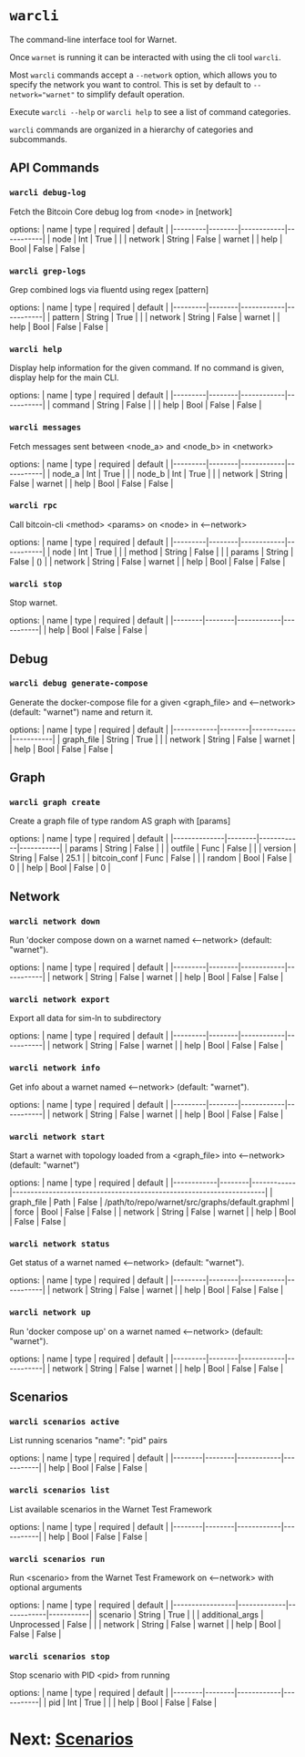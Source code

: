 # `warcli`

The command-line interface tool for Warnet.

Once `warnet` is running it can be interacted with using the cli tool `warcli`.

Most `warcli` commands accept a `--network` option, which allows you to specify
the network you want to control. This is set by default to `--network="warnet"`
to simplify default operation.

Execute `warcli --help` or `warcli help` to see a list of command categories.

`warcli` commands are organized in a hierarchy of categories and subcommands.

## API Commands

### `warcli debug-log`
Fetch the Bitcoin Core debug log from \<node> in [network]

options:
| name    | type   | required   | default   |
|---------|--------|------------|-----------|
| node    | Int    | True       |           |
| network | String | False      | warnet    |
| help    | Bool   | False      | False     |

### `warcli grep-logs`
Grep combined logs via fluentd using regex [pattern]

options:
| name    | type   | required   | default   |
|---------|--------|------------|-----------|
| pattern | String | True       |           |
| network | String | False      | warnet    |
| help    | Bool   | False      | False     |

### `warcli help`
Display help information for the given command.
    If no command is given, display help for the main CLI.

options:
| name    | type   | required   | default   |
|---------|--------|------------|-----------|
| command | String | False      |           |
| help    | Bool   | False      | False     |

### `warcli messages`
Fetch messages sent between \<node_a> and \<node_b> in \<network>

options:
| name    | type   | required   | default   |
|---------|--------|------------|-----------|
| node_a  | Int    | True       |           |
| node_b  | Int    | True       |           |
| network | String | False      | warnet    |
| help    | Bool   | False      | False     |

### `warcli rpc`
Call bitcoin-cli \<method> \<params> on \<node> in \<--network>

options:
| name    | type   | required   | default   |
|---------|--------|------------|-----------|
| node    | Int    | True       |           |
| method  | String | False      |           |
| params  | String | False      | ()        |
| network | String | False      | warnet    |
| help    | Bool   | False      | False     |

### `warcli stop`
Stop warnet.

options:
| name   | type   | required   | default   |
|--------|--------|------------|-----------|
| help   | Bool   | False      | False     |

## Debug

### `warcli debug generate-compose`
Generate the docker-compose file for a given \<graph_file> and \<--network> (default: "warnet") name and return it.

options:
| name       | type   | required   | default   |
|------------|--------|------------|-----------|
| graph_file | String | True       |           |
| network    | String | False      | warnet    |
| help       | Bool   | False      | False     |

## Graph

### `warcli graph create`
Create a graph file of type random AS graph with [params]

options:
| name         | type   | required   |   default |
|--------------|--------|------------|-----------|
| params       | String | False      |           |
| outfile      | Func   | False      |           |
| version      | String | False      |      25.1 |
| bitcoin_conf | Func   | False      |           |
| random       | Bool   | False      |       0   |
| help         | Bool   | False      |       0   |

## Network

### `warcli network down`
Run 'docker compose down on a warnet named \<--network> (default: "warnet").

options:
| name    | type   | required   | default   |
|---------|--------|------------|-----------|
| network | String | False      | warnet    |
| help    | Bool   | False      | False     |

### `warcli network export`
Export all data for sim-ln to subdirectory

options:
| name    | type   | required   | default   |
|---------|--------|------------|-----------|
| network | String | False      | warnet    |
| help    | Bool   | False      | False     |

### `warcli network info`
Get info about a warnet named \<--network> (default: "warnet").

options:
| name    | type   | required   | default   |
|---------|--------|------------|-----------|
| network | String | False      | warnet    |
| help    | Bool   | False      | False     |

### `warcli network start`
Start a warnet with topology loaded from a \<graph_file> into \<--network> (default: "warnet")

options:
| name       | type   | required   | default                                                             |
|------------|--------|------------|---------------------------------------------------------------------|
| graph_file | Path   | False      | /path/to/repo/warnet/src/graphs/default.graphml |
| force      | Bool   | False      | False                                                               |
| network    | String | False      | warnet                                                              |
| help       | Bool   | False      | False                                                               |

### `warcli network status`
Get status of a warnet named \<--network> (default: "warnet").

options:
| name    | type   | required   | default   |
|---------|--------|------------|-----------|
| network | String | False      | warnet    |
| help    | Bool   | False      | False     |

### `warcli network up`
Run 'docker compose up' on a warnet named \<--network> (default: "warnet").

options:
| name    | type   | required   | default   |
|---------|--------|------------|-----------|
| network | String | False      | warnet    |
| help    | Bool   | False      | False     |

## Scenarios

### `warcli scenarios active`
List running scenarios "name": "pid" pairs

options:
| name   | type   | required   | default   |
|--------|--------|------------|-----------|
| help   | Bool   | False      | False     |

### `warcli scenarios list`
List available scenarios in the Warnet Test Framework

options:
| name   | type   | required   | default   |
|--------|--------|------------|-----------|
| help   | Bool   | False      | False     |

### `warcli scenarios run`
Run \<scenario> from the Warnet Test Framework on \<--network> with optional arguments

options:
| name            | type        | required   | default   |
|-----------------|-------------|------------|-----------|
| scenario        | String      | True       |           |
| additional_args | Unprocessed | False      |           |
| network         | String      | False      | warnet    |
| help            | Bool        | False      | False     |

### `warcli scenarios stop`
Stop scenario with PID \<pid> from running

options:
| name   | type   | required   | default   |
|--------|--------|------------|-----------|
| pid    | Int    | True       |           |
| help   | Bool   | False      | False     |


# Next: [Scenarios](scenarios.md)
